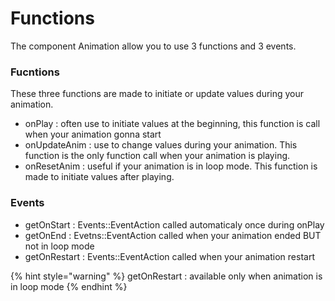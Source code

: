 # Functions

The component Animation allow you to use 3 functions and 3 events.



### Fucntions

These three functions are made to initiate or update values during your animation.

* onPlay : often use to initiate values at the beginning, this function is call when your animation gonna start
* onUpdateAnim : use to change values during your animation. This function is the only function call when your animation is playing.
* onResetAnim : useful if your animation is in loop mode. This function is made to initiate values after playing.



### Events

* getOnStart : Events::EventAction called automaticaly once during onPlay
* getOnEnd : Evetns::EventAction called when your animation ended BUT not in loop mode
* getOnRestart : Events::EventAction called when your animation restart

{% hint style="warning" %}
getOnRestart : available only when animation is in loop mode
{% endhint %}

